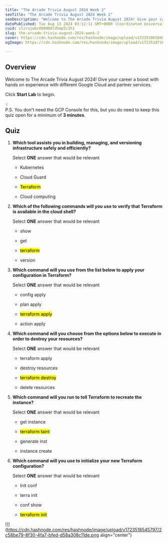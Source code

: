 ```yaml
---
title: "The Arcade Trivia August 2024 Week 2"
seoTitle: "The Arcade Trivia August 2024 Week 2"
seoDescription: "Welcome to The Arcade Trivia August 2024! Give your career a boost with hands on experience with different Google Cloud and partner services."
datePublished: Tue Aug 13 2024 03:12:11 GMT+0000 (Coordinated Universal Time)
cuid: clzrujwbc000009ldhmp5c1h1
slug: the-arcade-trivia-august-2024-week-2
cover: https://cdn.hashnode.com/res/hashnode/image/upload/v1723518658406/15ed7ccf-5514-46b1-b490-fa10d8dc0d2d.png
ogImage: https://cdn.hashnode.com/res/hashnode/image/upload/v1723518716319/e7ee7ec7-5f44-4dac-98c3-07822aabad30.png

---
```


## **Overview**

Welcome to The Arcade Trivia August 2024! Give your career a boost with hands on experience with different Google Cloud and partner services.

Click **Start Lab** to begin.

<div data-node-type="callout">
<div data-node-type="callout-emoji">💡</div>
<div data-node-type="callout-text">P.S. You don't need the GCP Console for this, but you do need to keep this quiz open for a minimum of <strong>3 minutes</strong>.</div>
</div>

## **Quiz**

1. **Which tool assists you in building, managing, and versioning infrastructure safely and efficiently?**
    
    Select **ONE** answer that would be relevant
    
    * Kubernetes
        
    * Cloud Guard
        
    * <mark>Terraform</mark>
        
    * Cloud computing
        
2. **Which of the following commands will you use to verify that Terraform is available in the cloud shell?**
    
    Select **ONE** answer that would be relevant
    
    * show
        
    * get
        
    * <mark>terraform</mark>
        
    * version
        
3. **Which command will you use from the list below to apply your configuration in Terraform?**
    
    Select **ONE** answer that would be relevant
    
    * config apply
        
    * plan apply
        
    * <mark>terraform apply</mark>
        
    * action apply
        
4. **Which command will you choose from the options below to execute in order to destroy your resources?**
    
    Select **ONE** answer that would be relevant
    
    * terraform apply
        
    * destroy resources
        
    * <mark>terraform destroy</mark>
        
    * delete resources
        
5. **Which command will you run to tell Terraform to recreate the instance?**
    
    Select **ONE** answer that would be relevant
    
    * get instance
        
    * <mark>terraform taint</mark>
        
    * generate inst
        
    * instance create
        
6. **Which command will you use to initialize your new Terraform configuration?**
    
    Select **ONE** answer that would be relevant
    
    * Init conf
        
    * terra init
        
    * conf show
        
    * <mark>terraform init</mark>
        

![](https://cdn.hashnode.com/res/hashnode/image/upload/v1723518545797/2c58be79-8f30-4fa7-bfed-d58a308c11de.png align="center")